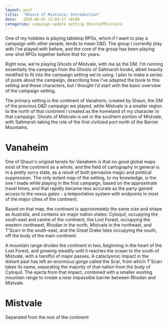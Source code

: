 ```yaml
---
layout: post
title:  "Ghosts of Mistvale: Introduction"
date:   2020-06-07 13:04:17 +0100
categories: campaign update setting GhostsOfMistvale
---
```


One of my hobbies is playing tabletop RPGs, which if I want to play a campaign with other people, tends to mean D&D. The group I currently play with I've played with before, and the core of the group has been playing one-shot RPGs together before that for years.

Right now, we're playing Ghosts of Mistvale, with me as the DM. I'm running essentially the campaign from the Ghosts of Saltmarsh books, albeit heavily modified to fit into the campaign setting we're using. I plan to make a series of posts about the campaign, describing how I've adapted the book to this setting and these characters, but I thought I'd start with the basic overview of the campaign setting.

The primary setting is the continent of Vanaheim, created by Shaun, the DM of the previous D&D campaign we played, while Mistvale is a smaller region to the north of that continent I created as the homeland of my character in that campaign. Ghosts of Mistvale is set in the southern portion of Mistvale, with Saltmarsh taking the role of the first civilized port north of the Barrier Mountains.

# Vanaheim

One of Shaun's original tenets for Vanaheim is that no good global maps exist of the continent as a whole, and the field of cartography in general is in a pretty sorry state, as a result of both pervasive magic and political suppression. The only extent map of the setting, to my knowledge, is the one I made while playing in the first campaign, based on the approximate travel times, and that rapidly became less accurate as the party gained access to the nexus gates - a teleportation system with endpoints in most of the major cities of the continent.

Based on that map, the continent is approximately the same size and shape as Australia, and contains six major nation states: Cyloquil, occupying the south east and centre of the continent, the Lost Forest, occupying the western northwest, Rhodan in the north, Mistvale in the northeast, and T'Scarr in the south-east, and the Great Drake Isles occupying the south, off the body of the main continent.

A mountain range divides the continent in two, beginning in the heart of the Lost Forest, and growing steadily until it reaches the ocean to the south of Mistvale, with a handful of major passes. A cataclysmic impact in the distant past has left an enormous gorge called the Scar, from which T'Scarr takes its name, separating the majority of that nation from the body of Cyloquil. The ejacta from that impact, combined with a smaller existing mountain range to create a near impassible barrier between Rhodan and Mistvale.

# Mistvale

Separated from the rest of the continent 